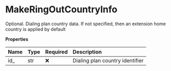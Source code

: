 # MakeRingOutCountryInfo

Optional. Dialing plan country data. If not specified, then an extension home country is applied by default

**Properties**

| Name | Type | Required | Description                     |
| :--- | :--- | :------- | :------------------------------ |
| id\_ | str  | ❌       | Dialing plan country identifier |

<!-- This file was generated by liblab | https://liblab.com/ -->
